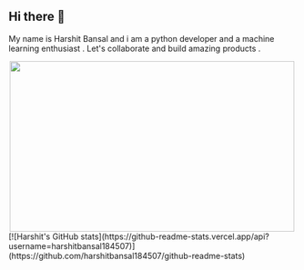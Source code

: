 ## Hi there 👋
My name is Harshit Bansal and i am a python developer and a machine learning enthusiast . Let's collaborate and build amazing products . 
<div id="header" align="center">
  <img src="https://media3.giphy.com/media/v1.Y2lkPTc5MGI3NjExNTB6dDN4YmJnN2txbXJvN3I2dnVjcmRvYmMxdGNwMWZrc2UxaGl2aiZlcD12MV9pbnRlcm5hbF9naWZfYnlfaWQmY3Q9cw/RN8FdaB6T1bkkI5n4I/giphy.webp" width="500" height="300" />
</div>
[![Harshit's GitHub stats](https://github-readme-stats.vercel.app/api?username=harshitbansal184507)](https://github.com/harshitbansal184507/github-readme-stats)
<!--
**harshitbansal184507/harshitbansal184507** is a ✨ _special_ ✨ repository because its `README.md` (this file) appears on your GitHub profile.


Here are some ideas to get you started:

- 🔭 I’m currently working on ...
- 🌱 I’m currently learning ...
- 👯 I’m looking to collaborate on ...
- 🤔 I’m looking for help with ...
- 💬 Ask me about ...
- 📫 How to reach me: ...
- 😄 Pronouns: ...
- ⚡ Fun fact: ...
-->
